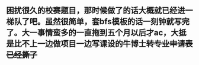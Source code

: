 ## 困扰很久的校赛题目，那时候做了的话大概就已经进一梯队了吧。虽然很简单，套bfs模板的话一刻钟就写完了。大一事情蛮多的一直拖到五个月以后才ac，大抵是比不上一边做项目一边写课设的牛博士~~转专业申请表已经撕了~~
